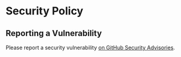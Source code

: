 # Security Policy

## Reporting a Vulnerability

Please report a security vulnerability [on GitHub Security Advisories](https://github.com/litetex-oss/mcm-rabbit-pathfinding-fix/security/advisories/new).

